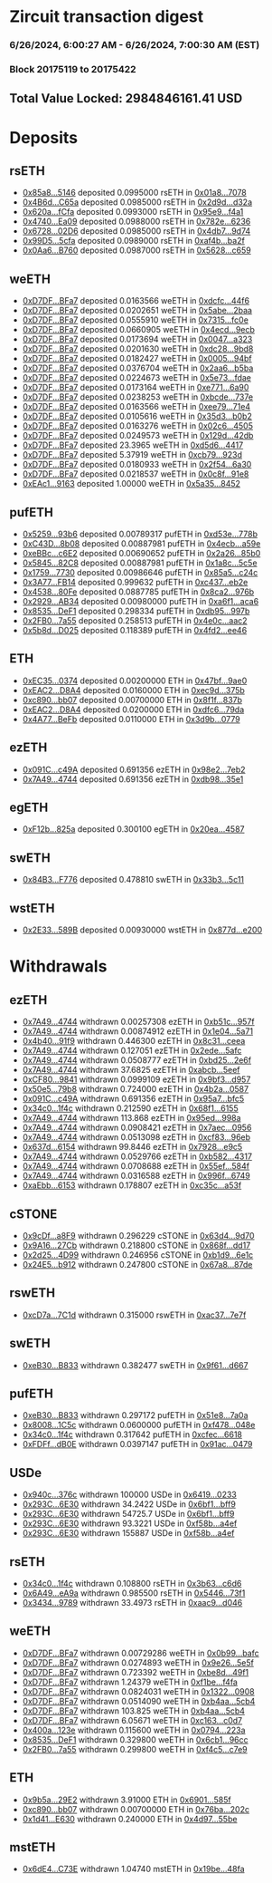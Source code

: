 # Zircuit transaction digest
### 6/26/2024, 6:00:27 AM - 6/26/2024, 7:00:30 AM (EST)
### Block 20175119 to 20175422

## Total Value Locked: 2984846161.41 USD

# Deposits
## rsETH
- [0x85a8...5146](https://etherscan.io/address/0x85a865D9Ce58E147b61F320A4DC0Ee6fa5fC5146) deposited 0.0995000 rsETH in [0x01a8...7078](https://etherscan.io/tx/0x85a865D9Ce58E147b61F320A4DC0Ee6fa5fC5146)
- [0x4B6d...C65a](https://etherscan.io/address/0x4B6dEAE88Bb93F013899E88AD64B2e0B9C7cC65a) deposited 0.0985000 rsETH in [0x2d9d...d32a](https://etherscan.io/tx/0x4B6dEAE88Bb93F013899E88AD64B2e0B9C7cC65a)
- [0x620a...fCfa](https://etherscan.io/address/0x620aDb37b616204CD664Ee0C498aD964D99EfCfa) deposited 0.0993000 rsETH in [0x95e9...f4a1](https://etherscan.io/tx/0x620aDb37b616204CD664Ee0C498aD964D99EfCfa)
- [0x4740...Ea09](https://etherscan.io/address/0x4740Dc524d547Cee5995AD93009c90AdFb92Ea09) deposited 0.0988000 rsETH in [0x782e...6236](https://etherscan.io/tx/0x4740Dc524d547Cee5995AD93009c90AdFb92Ea09)
- [0x6728...02D6](https://etherscan.io/address/0x6728b48Ca779fd829416fB698aBc28Ac419b02D6) deposited 0.0985000 rsETH in [0x4db7...9d74](https://etherscan.io/tx/0x6728b48Ca779fd829416fB698aBc28Ac419b02D6)
- [0x99D5...5cfa](https://etherscan.io/address/0x99D5739a8d655d85DF54abDD414532F344A35cfa) deposited 0.0989000 rsETH in [0xaf4b...ba2f](https://etherscan.io/tx/0x99D5739a8d655d85DF54abDD414532F344A35cfa)
- [0x0Aa6...B760](https://etherscan.io/address/0x0Aa68af897c21a5804A8cc6f024d276BaA87B760) deposited 0.0987000 rsETH in [0x5628...c659](https://etherscan.io/tx/0x0Aa68af897c21a5804A8cc6f024d276BaA87B760)
## weETH
- [0xD7DF...BFa7](https://etherscan.io/address/0xD7DF7E085214743530afF339aFC420c7c720BFa7) deposited 0.0163566 weETH in [0xdcfc...44f6](https://etherscan.io/tx/0xD7DF7E085214743530afF339aFC420c7c720BFa7)
- [0xD7DF...BFa7](https://etherscan.io/address/0xD7DF7E085214743530afF339aFC420c7c720BFa7) deposited 0.0202651 weETH in [0x5abe...2baa](https://etherscan.io/tx/0xD7DF7E085214743530afF339aFC420c7c720BFa7)
- [0xD7DF...BFa7](https://etherscan.io/address/0xD7DF7E085214743530afF339aFC420c7c720BFa7) deposited 0.0555910 weETH in [0x7315...fc0e](https://etherscan.io/tx/0xD7DF7E085214743530afF339aFC420c7c720BFa7)
- [0xD7DF...BFa7](https://etherscan.io/address/0xD7DF7E085214743530afF339aFC420c7c720BFa7) deposited 0.0660905 weETH in [0x4ecd...9ecb](https://etherscan.io/tx/0xD7DF7E085214743530afF339aFC420c7c720BFa7)
- [0xD7DF...BFa7](https://etherscan.io/address/0xD7DF7E085214743530afF339aFC420c7c720BFa7) deposited 0.0173694 weETH in [0x0047...a323](https://etherscan.io/tx/0xD7DF7E085214743530afF339aFC420c7c720BFa7)
- [0xD7DF...BFa7](https://etherscan.io/address/0xD7DF7E085214743530afF339aFC420c7c720BFa7) deposited 0.0201630 weETH in [0xdc28...9bd8](https://etherscan.io/tx/0xD7DF7E085214743530afF339aFC420c7c720BFa7)
- [0xD7DF...BFa7](https://etherscan.io/address/0xD7DF7E085214743530afF339aFC420c7c720BFa7) deposited 0.0182427 weETH in [0x0005...94bf](https://etherscan.io/tx/0xD7DF7E085214743530afF339aFC420c7c720BFa7)
- [0xD7DF...BFa7](https://etherscan.io/address/0xD7DF7E085214743530afF339aFC420c7c720BFa7) deposited 0.0376704 weETH in [0x2aa6...b5ba](https://etherscan.io/tx/0xD7DF7E085214743530afF339aFC420c7c720BFa7)
- [0xD7DF...BFa7](https://etherscan.io/address/0xD7DF7E085214743530afF339aFC420c7c720BFa7) deposited 0.0224673 weETH in [0x5e73...fdae](https://etherscan.io/tx/0xD7DF7E085214743530afF339aFC420c7c720BFa7)
- [0xD7DF...BFa7](https://etherscan.io/address/0xD7DF7E085214743530afF339aFC420c7c720BFa7) deposited 0.0173164 weETH in [0xe771...6a90](https://etherscan.io/tx/0xD7DF7E085214743530afF339aFC420c7c720BFa7)
- [0xD7DF...BFa7](https://etherscan.io/address/0xD7DF7E085214743530afF339aFC420c7c720BFa7) deposited 0.0238253 weETH in [0xbcde...737e](https://etherscan.io/tx/0xD7DF7E085214743530afF339aFC420c7c720BFa7)
- [0xD7DF...BFa7](https://etherscan.io/address/0xD7DF7E085214743530afF339aFC420c7c720BFa7) deposited 0.0163566 weETH in [0xee79...71e4](https://etherscan.io/tx/0xD7DF7E085214743530afF339aFC420c7c720BFa7)
- [0xD7DF...BFa7](https://etherscan.io/address/0xD7DF7E085214743530afF339aFC420c7c720BFa7) deposited 0.0105616 weETH in [0x35d3...b0b2](https://etherscan.io/tx/0xD7DF7E085214743530afF339aFC420c7c720BFa7)
- [0xD7DF...BFa7](https://etherscan.io/address/0xD7DF7E085214743530afF339aFC420c7c720BFa7) deposited 0.0163276 weETH in [0x02c6...4505](https://etherscan.io/tx/0xD7DF7E085214743530afF339aFC420c7c720BFa7)
- [0xD7DF...BFa7](https://etherscan.io/address/0xD7DF7E085214743530afF339aFC420c7c720BFa7) deposited 0.0249573 weETH in [0x129d...42db](https://etherscan.io/tx/0xD7DF7E085214743530afF339aFC420c7c720BFa7)
- [0xD7DF...BFa7](https://etherscan.io/address/0xD7DF7E085214743530afF339aFC420c7c720BFa7) deposited 23.3965 weETH in [0xd5d6...4417](https://etherscan.io/tx/0xD7DF7E085214743530afF339aFC420c7c720BFa7)
- [0xD7DF...BFa7](https://etherscan.io/address/0xD7DF7E085214743530afF339aFC420c7c720BFa7) deposited 5.37919 weETH in [0xcb79...923d](https://etherscan.io/tx/0xD7DF7E085214743530afF339aFC420c7c720BFa7)
- [0xD7DF...BFa7](https://etherscan.io/address/0xD7DF7E085214743530afF339aFC420c7c720BFa7) deposited 0.0180933 weETH in [0x2f54...6a30](https://etherscan.io/tx/0xD7DF7E085214743530afF339aFC420c7c720BFa7)
- [0xD7DF...BFa7](https://etherscan.io/address/0xD7DF7E085214743530afF339aFC420c7c720BFa7) deposited 0.0218537 weETH in [0x0c8f...91e8](https://etherscan.io/tx/0xD7DF7E085214743530afF339aFC420c7c720BFa7)
- [0xEAc1...9163](https://etherscan.io/address/0xEAc16259f17a972e318380b041632A211FbC9163) deposited 1.00000 weETH in [0x5a35...8452](https://etherscan.io/tx/0xEAc16259f17a972e318380b041632A211FbC9163)
## pufETH
- [0x5259...93b6](https://etherscan.io/address/0x52597E9884fB6103535F5E7E4CD5eDA73f6f93b6) deposited 0.00789317 pufETH in [0xd53e...778b](https://etherscan.io/tx/0x52597E9884fB6103535F5E7E4CD5eDA73f6f93b6)
- [0xC43D...8b08](https://etherscan.io/address/0xC43D2407F0F2a9C7F09176BFcb96a739B18c8b08) deposited 0.00887981 pufETH in [0x4ecb...a59e](https://etherscan.io/tx/0xC43D2407F0F2a9C7F09176BFcb96a739B18c8b08)
- [0xeBBc...c6E2](https://etherscan.io/address/0xeBBc1261e451653c225d4Fa5Be9c50aFAdBBc6E2) deposited 0.00690652 pufETH in [0x2a26...85b0](https://etherscan.io/tx/0xeBBc1261e451653c225d4Fa5Be9c50aFAdBBc6E2)
- [0x5845...82C8](https://etherscan.io/address/0x584563Ba8510fd5C3cCC3719C32C32c3B07b82C8) deposited 0.00887981 pufETH in [0x1a8c...5c5e](https://etherscan.io/tx/0x584563Ba8510fd5C3cCC3719C32C32c3B07b82C8)
- [0x1759...7730](https://etherscan.io/address/0x17597da7E0254Ad77bdCc0B48266586024717730) deposited 0.00986646 pufETH in [0x85a5...c24c](https://etherscan.io/tx/0x17597da7E0254Ad77bdCc0B48266586024717730)
- [0x3A77...FB14](https://etherscan.io/address/0x3A77aCf8DdafF215292470C9C5389F6f2B93FB14) deposited 0.999632 pufETH in [0xc437...eb2e](https://etherscan.io/tx/0x3A77aCf8DdafF215292470C9C5389F6f2B93FB14)
- [0x4538...80Fe](https://etherscan.io/address/0x4538fD130DcD5C8c2dF4ca2d24A1D2A8551780Fe) deposited 0.0887785 pufETH in [0x8ca2...976b](https://etherscan.io/tx/0x4538fD130DcD5C8c2dF4ca2d24A1D2A8551780Fe)
- [0x2929...AB34](https://etherscan.io/address/0x2929C1a2bE18e94A97DB58a5F563d49E8332AB34) deposited 0.00980000 pufETH in [0xa6f1...aca6](https://etherscan.io/tx/0x2929C1a2bE18e94A97DB58a5F563d49E8332AB34)
- [0x8535...DeF1](https://etherscan.io/address/0x85353d7c0C7D4cEdc81f9caF4eB318dc06c0DeF1) deposited 0.298334 pufETH in [0xdb95...997b](https://etherscan.io/tx/0x85353d7c0C7D4cEdc81f9caF4eB318dc06c0DeF1)
- [0x2FB0...7a55](https://etherscan.io/address/0x2FB02E4e284cb5Ff43D99E55d2118F862f507a55) deposited 0.258513 pufETH in [0x4e0c...aac2](https://etherscan.io/tx/0x2FB02E4e284cb5Ff43D99E55d2118F862f507a55)
- [0x5b8d...D025](https://etherscan.io/address/0x5b8d00695806CeEc97ABC74f5642e821072dD025) deposited 0.118389 pufETH in [0x4fd2...ee46](https://etherscan.io/tx/0x5b8d00695806CeEc97ABC74f5642e821072dD025)
## ETH
- [0xEC35...0374](https://etherscan.io/address/0xEC35A6c610ec3D140bf6703cFb6Ef7fCCBEb0374) deposited 0.00200000 ETH in [0x47bf...9ae0](https://etherscan.io/tx/0xEC35A6c610ec3D140bf6703cFb6Ef7fCCBEb0374)
- [0xEAC2...D8A4](https://etherscan.io/address/0xEAC2bEb5aEd059933e2148BEB35FFD5DE9a2D8A4) deposited 0.0160000 ETH in [0xec9d...375b](https://etherscan.io/tx/0xEAC2bEb5aEd059933e2148BEB35FFD5DE9a2D8A4)
- [0xc890...bb07](https://etherscan.io/address/0xc89087F1C9C33F5732774dc06EA7A6119F16bb07) deposited 0.00700000 ETH in [0x8f1f...837b](https://etherscan.io/tx/0xc89087F1C9C33F5732774dc06EA7A6119F16bb07)
- [0xEAC2...D8A4](https://etherscan.io/address/0xEAC2bEb5aEd059933e2148BEB35FFD5DE9a2D8A4) deposited 0.0200000 ETH in [0xdfc6...79da](https://etherscan.io/tx/0xEAC2bEb5aEd059933e2148BEB35FFD5DE9a2D8A4)
- [0x4A77...BeFb](https://etherscan.io/address/0x4A774c6A6d5e7109eBb68F5A5Cc6627bD17EBeFb) deposited 0.0110000 ETH in [0x3d9b...0779](https://etherscan.io/tx/0x4A774c6A6d5e7109eBb68F5A5Cc6627bD17EBeFb)
## ezETH
- [0x091C...c49A](https://etherscan.io/address/0x091Cf50B11F191E04B4173FD28A030A6B801c49A) deposited 0.691356 ezETH in [0x98e2...7eb2](https://etherscan.io/tx/0x091Cf50B11F191E04B4173FD28A030A6B801c49A)
- [0x7A49...4744](https://etherscan.io/address/0x7A493Be5c2ce014cD049Bf178a1ac0Db1B434744) deposited 0.691356 ezETH in [0xdb98...35e1](https://etherscan.io/tx/0x7A493Be5c2ce014cD049Bf178a1ac0Db1B434744)
## egETH
- [0xF12b...825a](https://etherscan.io/address/0xF12b624D2212c1A49Ea45Af39b03d5242E83825a) deposited 0.300100 egETH in [0x20ea...4587](https://etherscan.io/tx/0xF12b624D2212c1A49Ea45Af39b03d5242E83825a)
## swETH
- [0x84B3...F776](https://etherscan.io/address/0x84B30d4B2db4532Dd9CE427C6b44fEdbb625F776) deposited 0.478810 swETH in [0x33b3...5c11](https://etherscan.io/tx/0x84B30d4B2db4532Dd9CE427C6b44fEdbb625F776)
## wstETH
- [0x2E33...589B](https://etherscan.io/address/0x2E330f5A6c6C82e17261219511A785c6002e589B) deposited 0.00930000 wstETH in [0x877d...e200](https://etherscan.io/tx/0x2E330f5A6c6C82e17261219511A785c6002e589B)
# Withdrawals
## ezETH
- [0x7A49...4744](https://etherscan.io/address/0x7A493Be5c2ce014cD049Bf178a1ac0Db1B434744) withdrawn 0.00257308 ezETH in [0xb51c...957f](https://etherscan.io/tx/0x7A493Be5c2ce014cD049Bf178a1ac0Db1B434744)
- [0x7A49...4744](https://etherscan.io/address/0x7A493Be5c2ce014cD049Bf178a1ac0Db1B434744) withdrawn 0.00874912 ezETH in [0x1e04...5a71](https://etherscan.io/tx/0x7A493Be5c2ce014cD049Bf178a1ac0Db1B434744)
- [0x4b40...91f9](https://etherscan.io/address/0x4b401D12826Ca1F222E238AA428460e13C5A91f9) withdrawn 0.446300 ezETH in [0x8c31...ceea](https://etherscan.io/tx/0x4b401D12826Ca1F222E238AA428460e13C5A91f9)
- [0x7A49...4744](https://etherscan.io/address/0x7A493Be5c2ce014cD049Bf178a1ac0Db1B434744) withdrawn 0.127051 ezETH in [0x2ede...5afc](https://etherscan.io/tx/0x7A493Be5c2ce014cD049Bf178a1ac0Db1B434744)
- [0x7A49...4744](https://etherscan.io/address/0x7A493Be5c2ce014cD049Bf178a1ac0Db1B434744) withdrawn 0.0508777 ezETH in [0xbd25...2e6f](https://etherscan.io/tx/0x7A493Be5c2ce014cD049Bf178a1ac0Db1B434744)
- [0x7A49...4744](https://etherscan.io/address/0x7A493Be5c2ce014cD049Bf178a1ac0Db1B434744) withdrawn 37.6825 ezETH in [0xabcb...5eef](https://etherscan.io/tx/0x7A493Be5c2ce014cD049Bf178a1ac0Db1B434744)
- [0xCF80...9841](https://etherscan.io/address/0xCF803a49F6E37B92A4040e397B976939dc5d9841) withdrawn 0.0999109 ezETH in [0x9bf3...d957](https://etherscan.io/tx/0xCF803a49F6E37B92A4040e397B976939dc5d9841)
- [0x50e5...79b8](https://etherscan.io/address/0x50e5f27328aA34508734AC34C65ff6c1763579b8) withdrawn 0.724000 ezETH in [0x4b2a...0587](https://etherscan.io/tx/0x50e5f27328aA34508734AC34C65ff6c1763579b8)
- [0x091C...c49A](https://etherscan.io/address/0x091Cf50B11F191E04B4173FD28A030A6B801c49A) withdrawn 0.691356 ezETH in [0x95a7...bfc5](https://etherscan.io/tx/0x091Cf50B11F191E04B4173FD28A030A6B801c49A)
- [0x34c0...1f4c](https://etherscan.io/address/0x34c05aa105AA57c5E193D5fFe9F9B64a0b4f1f4c) withdrawn 0.212590 ezETH in [0x68f1...6155](https://etherscan.io/tx/0x34c05aa105AA57c5E193D5fFe9F9B64a0b4f1f4c)
- [0x7A49...4744](https://etherscan.io/address/0x7A493Be5c2ce014cD049Bf178a1ac0Db1B434744) withdrawn 113.868 ezETH in [0x95ed...998a](https://etherscan.io/tx/0x7A493Be5c2ce014cD049Bf178a1ac0Db1B434744)
- [0x7A49...4744](https://etherscan.io/address/0x7A493Be5c2ce014cD049Bf178a1ac0Db1B434744) withdrawn 0.0908421 ezETH in [0x7aec...0956](https://etherscan.io/tx/0x7A493Be5c2ce014cD049Bf178a1ac0Db1B434744)
- [0x7A49...4744](https://etherscan.io/address/0x7A493Be5c2ce014cD049Bf178a1ac0Db1B434744) withdrawn 0.0513098 ezETH in [0xcf83...96eb](https://etherscan.io/tx/0x7A493Be5c2ce014cD049Bf178a1ac0Db1B434744)
- [0x637d...6154](https://etherscan.io/address/0x637dCFf017472759bf4ed03B6d12A46929A66154) withdrawn 99.8446 ezETH in [0x7928...e9c5](https://etherscan.io/tx/0x637dCFf017472759bf4ed03B6d12A46929A66154)
- [0x7A49...4744](https://etherscan.io/address/0x7A493Be5c2ce014cD049Bf178a1ac0Db1B434744) withdrawn 0.0529766 ezETH in [0xb582...4317](https://etherscan.io/tx/0x7A493Be5c2ce014cD049Bf178a1ac0Db1B434744)
- [0x7A49...4744](https://etherscan.io/address/0x7A493Be5c2ce014cD049Bf178a1ac0Db1B434744) withdrawn 0.0708688 ezETH in [0x55ef...584f](https://etherscan.io/tx/0x7A493Be5c2ce014cD049Bf178a1ac0Db1B434744)
- [0x7A49...4744](https://etherscan.io/address/0x7A493Be5c2ce014cD049Bf178a1ac0Db1B434744) withdrawn 0.0316588 ezETH in [0x996f...6749](https://etherscan.io/tx/0x7A493Be5c2ce014cD049Bf178a1ac0Db1B434744)
- [0xaEbb...6153](https://etherscan.io/address/0xaEbb5Af4d2Bdba03994E74A65bDbff4D201e6153) withdrawn 0.178807 ezETH in [0xc35c...a53f](https://etherscan.io/tx/0xaEbb5Af4d2Bdba03994E74A65bDbff4D201e6153)
## cSTONE
- [0x9cDf...a8F9](https://etherscan.io/address/0x9cDfD1C36C1c1587e8225994d83Df7c2C51fa8F9) withdrawn 0.296229 cSTONE in [0x63d4...9d70](https://etherscan.io/tx/0x9cDfD1C36C1c1587e8225994d83Df7c2C51fa8F9)
- [0x9A16...27Cb](https://etherscan.io/address/0x9A16648191F451cB185caC5C118cb75e6d2a27Cb) withdrawn 0.218800 cSTONE in [0x868f...dd17](https://etherscan.io/tx/0x9A16648191F451cB185caC5C118cb75e6d2a27Cb)
- [0x2d25...4D99](https://etherscan.io/address/0x2d25AAcd5f0a0De7e4F177F9Ffca9879E92F4D99) withdrawn 0.246956 cSTONE in [0xb1d9...6e1c](https://etherscan.io/tx/0x2d25AAcd5f0a0De7e4F177F9Ffca9879E92F4D99)
- [0x24E5...b912](https://etherscan.io/address/0x24E5bf77cd0B81303a13D603257bf17D163Eb912) withdrawn 0.247800 cSTONE in [0x67a8...87de](https://etherscan.io/tx/0x24E5bf77cd0B81303a13D603257bf17D163Eb912)
## rswETH
- [0xcD7a...7C1d](https://etherscan.io/address/0xcD7a011517F5C038995aFAF5a84F4959E0F07C1d) withdrawn 0.315000 rswETH in [0xac37...7e7f](https://etherscan.io/tx/0xcD7a011517F5C038995aFAF5a84F4959E0F07C1d)
## swETH
- [0xeB30...B833](https://etherscan.io/address/0xeB30Ffa3fa7cDB16cf07f4DB45b13d5c416AB833) withdrawn 0.382477 swETH in [0x9f61...d667](https://etherscan.io/tx/0xeB30Ffa3fa7cDB16cf07f4DB45b13d5c416AB833)
## pufETH
- [0xeB30...B833](https://etherscan.io/address/0xeB30Ffa3fa7cDB16cf07f4DB45b13d5c416AB833) withdrawn 0.297172 pufETH in [0x51e8...7a0a](https://etherscan.io/tx/0xeB30Ffa3fa7cDB16cf07f4DB45b13d5c416AB833)
- [0x8008...1C5c](https://etherscan.io/address/0x80086a7d10Ae4e98eD6fe82f785f07C6A4E91C5c) withdrawn 0.0600000 pufETH in [0xf478...048e](https://etherscan.io/tx/0x80086a7d10Ae4e98eD6fe82f785f07C6A4E91C5c)
- [0x34c0...1f4c](https://etherscan.io/address/0x34c05aa105AA57c5E193D5fFe9F9B64a0b4f1f4c) withdrawn 0.317642 pufETH in [0xcfec...6618](https://etherscan.io/tx/0x34c05aa105AA57c5E193D5fFe9F9B64a0b4f1f4c)
- [0xFDFf...dB0E](https://etherscan.io/address/0xFDFf0D2Be9552F105e14e94c965b9bceBd95dB0E) withdrawn 0.0397147 pufETH in [0x91ac...0479](https://etherscan.io/tx/0xFDFf0D2Be9552F105e14e94c965b9bceBd95dB0E)
## USDe
- [0x940c...376c](https://etherscan.io/address/0x940c9923a6D40A507ED4adA78bbFFCd04e0D376c) withdrawn 100000 USDe in [0x6419...0233](https://etherscan.io/tx/0x940c9923a6D40A507ED4adA78bbFFCd04e0D376c)
- [0x293C...6E30](https://etherscan.io/address/0x293C6937D8D82e05B01335F7B33FBA0c8e256E30) withdrawn 34.2422 USDe in [0x6bf1...bff9](https://etherscan.io/tx/0x293C6937D8D82e05B01335F7B33FBA0c8e256E30)
- [0x293C...6E30](https://etherscan.io/address/0x293C6937D8D82e05B01335F7B33FBA0c8e256E30) withdrawn 54725.7 USDe in [0x6bf1...bff9](https://etherscan.io/tx/0x293C6937D8D82e05B01335F7B33FBA0c8e256E30)
- [0x293C...6E30](https://etherscan.io/address/0x293C6937D8D82e05B01335F7B33FBA0c8e256E30) withdrawn 93.3221 USDe in [0xf58b...a4ef](https://etherscan.io/tx/0x293C6937D8D82e05B01335F7B33FBA0c8e256E30)
- [0x293C...6E30](https://etherscan.io/address/0x293C6937D8D82e05B01335F7B33FBA0c8e256E30) withdrawn 155887 USDe in [0xf58b...a4ef](https://etherscan.io/tx/0x293C6937D8D82e05B01335F7B33FBA0c8e256E30)
## rsETH
- [0x34c0...1f4c](https://etherscan.io/address/0x34c05aa105AA57c5E193D5fFe9F9B64a0b4f1f4c) withdrawn 0.108800 rsETH in [0x3b63...c6d6](https://etherscan.io/tx/0x34c05aa105AA57c5E193D5fFe9F9B64a0b4f1f4c)
- [0x6A49...eA9a](https://etherscan.io/address/0x6A49d51d8c920fcC40b99F424312c5630FD6eA9a) withdrawn 0.985500 rsETH in [0x5446...73f1](https://etherscan.io/tx/0x6A49d51d8c920fcC40b99F424312c5630FD6eA9a)
- [0x3434...9789](https://etherscan.io/address/0x34349c5569e7B846c3558961552D2202760A9789) withdrawn 33.4973 rsETH in [0xaac9...d046](https://etherscan.io/tx/0x34349c5569e7B846c3558961552D2202760A9789)
## weETH
- [0xD7DF...BFa7](https://etherscan.io/address/0xD7DF7E085214743530afF339aFC420c7c720BFa7) withdrawn 0.00729286 weETH in [0x0b99...bafc](https://etherscan.io/tx/0xD7DF7E085214743530afF339aFC420c7c720BFa7)
- [0xD7DF...BFa7](https://etherscan.io/address/0xD7DF7E085214743530afF339aFC420c7c720BFa7) withdrawn 0.0274893 weETH in [0x9e26...5e5f](https://etherscan.io/tx/0xD7DF7E085214743530afF339aFC420c7c720BFa7)
- [0xD7DF...BFa7](https://etherscan.io/address/0xD7DF7E085214743530afF339aFC420c7c720BFa7) withdrawn 0.723392 weETH in [0xbe8d...49f1](https://etherscan.io/tx/0xD7DF7E085214743530afF339aFC420c7c720BFa7)
- [0xD7DF...BFa7](https://etherscan.io/address/0xD7DF7E085214743530afF339aFC420c7c720BFa7) withdrawn 1.24379 weETH in [0xf1be...f4fa](https://etherscan.io/tx/0xD7DF7E085214743530afF339aFC420c7c720BFa7)
- [0xD7DF...BFa7](https://etherscan.io/address/0xD7DF7E085214743530afF339aFC420c7c720BFa7) withdrawn 0.0824031 weETH in [0x1322...0908](https://etherscan.io/tx/0xD7DF7E085214743530afF339aFC420c7c720BFa7)
- [0xD7DF...BFa7](https://etherscan.io/address/0xD7DF7E085214743530afF339aFC420c7c720BFa7) withdrawn 0.0514090 weETH in [0xb4aa...5cb4](https://etherscan.io/tx/0xD7DF7E085214743530afF339aFC420c7c720BFa7)
- [0xD7DF...BFa7](https://etherscan.io/address/0xD7DF7E085214743530afF339aFC420c7c720BFa7) withdrawn 103.825 weETH in [0xb4aa...5cb4](https://etherscan.io/tx/0xD7DF7E085214743530afF339aFC420c7c720BFa7)
- [0xD7DF...BFa7](https://etherscan.io/address/0xD7DF7E085214743530afF339aFC420c7c720BFa7) withdrawn 6.05671 weETH in [0xc163...c0d7](https://etherscan.io/tx/0xD7DF7E085214743530afF339aFC420c7c720BFa7)
- [0x400a...123e](https://etherscan.io/address/0x400a2c8C5968F176F1c0e969190eAE87f9B3123e) withdrawn 0.115600 weETH in [0x0794...223a](https://etherscan.io/tx/0x400a2c8C5968F176F1c0e969190eAE87f9B3123e)
- [0x8535...DeF1](https://etherscan.io/address/0x85353d7c0C7D4cEdc81f9caF4eB318dc06c0DeF1) withdrawn 0.329800 weETH in [0x6cb1...96cc](https://etherscan.io/tx/0x85353d7c0C7D4cEdc81f9caF4eB318dc06c0DeF1)
- [0x2FB0...7a55](https://etherscan.io/address/0x2FB02E4e284cb5Ff43D99E55d2118F862f507a55) withdrawn 0.299800 weETH in [0xf4c5...c7e9](https://etherscan.io/tx/0x2FB02E4e284cb5Ff43D99E55d2118F862f507a55)
## ETH
- [0x9b5a...29E2](https://etherscan.io/address/0x9b5a493A922FBDfeBef5Ea026279d6c1C24f29E2) withdrawn 3.91000 ETH in [0x6901...585f](https://etherscan.io/tx/0x9b5a493A922FBDfeBef5Ea026279d6c1C24f29E2)
- [0xc890...bb07](https://etherscan.io/address/0xc89087F1C9C33F5732774dc06EA7A6119F16bb07) withdrawn 0.00700000 ETH in [0x76ba...202c](https://etherscan.io/tx/0xc89087F1C9C33F5732774dc06EA7A6119F16bb07)
- [0x1d41...E630](https://etherscan.io/address/0x1d41E19ca143ae45fdbE1AFC46678f4F704BE630) withdrawn 0.240000 ETH in [0x4d97...55be](https://etherscan.io/tx/0x1d41E19ca143ae45fdbE1AFC46678f4F704BE630)
## mstETH
- [0x6dE4...C73E](https://etherscan.io/address/0x6dE4c504b365F72EbbcC8206F5c2903D80E5C73E) withdrawn 1.04740 mstETH in [0x19be...48fa](https://etherscan.io/tx/0x6dE4c504b365F72EbbcC8206F5c2903D80E5C73E)
